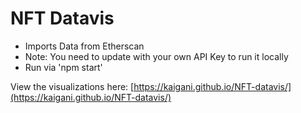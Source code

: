 NFT Datavis
==========================
 - Imports Data from Etherscan
 - Note: You need to update with your own API Key to run it locally
 - Run via 'npm start'
 
 View the visualizations here: [https://kaigani.github.io/NFT-datavis/](https://kaigani.github.io/NFT-datavis/)